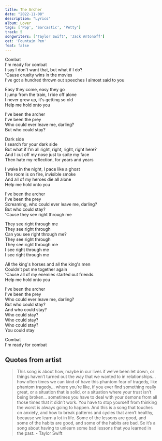 ```yaml
---
title: The Archer
date: "2022-11-08"
description: "Lyrics"
album: Lover
tags: ['Pop', 'Sarcastic', 'Petty']
track: 5
songwriters: ['Taylor Swift', 'Jack Antonoff']
cat: 'Fountain Pen'
feat: false
---
```


<p className="verse-one">
Combat<br />
I'm ready for combat<br />
I say I don't want that, but what if I do?<br />
'Cause cruelty wins in the movies<br />
I've got a hundred thrown out speeches I almost said to you<br />
</p>
<p className="pre-chorus">
Easy they come, easy they go<br />
I jump from the train, I ride off alone<br />
I never grew up, it's getting so old<br />
Help me hold onto you<br />
</p>
<p className="chorus">
I've been the archer<br />
I've been the prey<br />
Who could ever leave me, darling?<br />
But who could stay?<br />
</p>
<p className="verse-two">
Dark side<br />
I search for your dark side<br />
But what if I'm all right, right, right, right here?<br />
And I cut off my nose just to spite my face<br />
Then hate my reflection, for years and years<br />
</p>
<p className="pre-chorus">
I wake in the night, I pace like a ghost<br />
The room is on fire, invisible smoke<br />
And all of my heroes die all alone<br />
Help me hold onto you<br />
</p>
<p className="chorus">
I've been the archer<br />
I've been the prey<br />
Screaming, who could ever leave me, darling?<br />
But who could stay?<br />
'Cause they see right through me<br />
</p>
<p className="bridge">
They see right through me<br />
They see right through<br />
Can you see right through me?<br />
They see right through<br />
They see right through me<br />
I see right through me<br />
I see right through me<br />
</p>
<p className="pre-chorus">
All the king's horses and all the king's men<br />
Couldn't put me together again<br />
'Cause all of my enemies started out friends<br />
Help me hold onto you<br />
</p>
<p className="chorus">
I've been the archer<br />
I've been the prey<br />
Who could ever leave me, darling?<br />
But who could stay?<br />
And who could stay?<br />
Who could stay?<br />
Who could stay?<br />
Who could stay?<br />
You could stay<br />
</p>
<p className="outro">
Combat<br />
I'm ready for combat<br />
</p>

## Quotes from artist

<blockquote>
This song is about how, maybe in our lives if we’ve been let down, or things haven’t turned out the way that we wanted to in relationships… how often times we can kind of have this phantom fear of tragedy, like phantom tragedy… where you’re like, if you ever find something really great, or a situation that is solid, or a situation where your trust isn’t being broken… sometimes you have to deal with your demons from all those times that it didn’t work. You have to stop yourself from thinking the worst is always going to happen. And this is a song that touches on anxiety, and how to break patterns and cycles that aren’t healthy, because we learn a lot in life. Some of the lessons are good, and some of the habits are good, and some of the habits are bad. So it’s a song about having to unlearn some bad lessons that you learned in the past. - Taylor Swift
</blockquote>